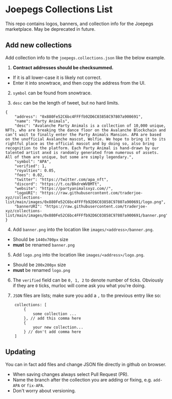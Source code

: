 # Joepegs Collections List
This repo contains logos, banners, and collection info for the Joepegs marketplace. May be deprecated in future. 

## Add new collections
Add collection info to the `joepegs.collections.json` like the below example. 

1. **Contract addresses should be checksummed.**
- If it is all lower-case it is likely not correct. 
- Enter it into snowtrace, and then copy the address from the UI. 

2. `symbol` can be found from snowtrace. 

3. `desc` can be the length of tweet, but no hard limits. 

```
{
    "address": "0x880Fe52C6bc4FFFfb92D6C03858C97807a900691",
    "name": "Party Animals",
    "desc": "Avalanche Party Animals is a collection of 10,000 unique, NFTs, who are breaking the dance floor on the Avalanche Blockchain and can’t wait to finally enter the Party Animals Mansion. APA are based on the unofficial Avalanche mascot, Wolfie. We hope to bring it to its rightful place as the official mascot and by doing so, also bring recognition to the platform. Each Party Animal is hand-drawn by our talented artist anxd is randomly generated from numerous of assets. All of them are unique, but some are simply legendary.", 
    "symbol": "APA",
    "verified": 1,
    "royalties": 0.05, 
    "fees": 0.02,
    "twitter": "https://twitter.com/apa_nft",
    "discord": "https://t.co/BkdreWVBMTt",
    "website": "https://partyanimalsxyz.com//",
    "logoURI": "https://raw.githubusercontent.com/traderjoe-xyz/collections-list/main/images/0x880Fe52C6bc4FFFfb92D6C03858C97807a900691/logo.png",
    "bannerURI": "https://raw.githubusercontent.com/traderjoe-xyz/collections-list/main/images/0x880Fe52C6bc4FFFfb92D6C03858C97807a900691/banner.png"
}

```

4. Add `banner.png` into the location like `images/<address>/banner.png`. 
- Should be `1440x700px` size
- **must** be renamed `banner.png`

5. Add `logo.png` into the location like `images/<address>/logo.png`. 
- Should be `200x200px` size
- **must** be renamed `logo.png`

6. The `verified` field can be `0, 1, 2` to denote number of ticks. Obviously if they are `0` ticks, murloc will come ask you what you're doing. 

7. `JSON` files are lists; make sure you add a `,` to the previous entry like so: 
```
    collections: [
        { 
            some collection ...  
        }, // add this comma here
        { 
            your new collection...    
        } // don't add comma here
    ]
```

## Updating
You can in fact add files and change JSON file directly in github on browser. 
- When saving changes always select Pull Request (PR). 
- Name the branch after the collection you are adding or fixing, e.g. `add-APA` or `fix-APA`. 
- Don't worry about versioning. 